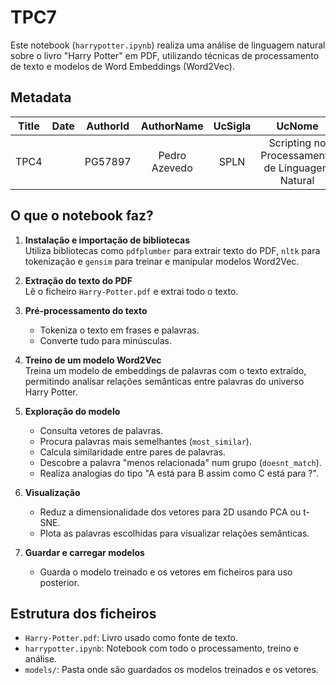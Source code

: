 # TPC7

Este notebook (`harrypotter.ipynb`) realiza uma análise de linguagem natural sobre o livro "Harry Potter" em PDF, utilizando técnicas de processamento de texto e modelos de Word Embeddings (Word2Vec).


## Metadata

| Title | Date | AuthorId | AuthorName | UcSigla | UcNome |
|:-----:|:----:|:--------:|:----------:|:-------:|:------:|
| TPC4 | | PG57897 | Pedro Azevedo | SPLN | Scripting no Processamento de Linguagem Natural |

## O que o notebook faz?

1. **Instalação e importação de bibliotecas**  
   Utiliza bibliotecas como `pdfplumber` para extrair texto do PDF, `nltk` para tokenização e `gensim` para treinar e manipular modelos Word2Vec.

2. **Extração do texto do PDF**  
   Lê o ficheiro `Harry-Potter.pdf` e extrai todo o texto.

3. **Pré-processamento do texto**  
   - Tokeniza o texto em frases e palavras.
   - Converte tudo para minúsculas.

4. **Treino de um modelo Word2Vec**  
   Treina um modelo de embeddings de palavras com o texto extraído, permitindo analisar relações semânticas entre palavras do universo Harry Potter.

5. **Exploração do modelo**  
   - Consulta vetores de palavras.
   - Procura palavras mais semelhantes (`most_similar`).
   - Calcula similaridade entre pares de palavras.
   - Descobre a palavra "menos relacionada" num grupo (`doesnt_match`).
   - Realiza analogias do tipo "A está para B assim como C está para ?".

6. **Visualização**  
   - Reduz a dimensionalidade dos vetores para 2D usando PCA ou t-SNE.
   - Plota as palavras escolhidas para visualizar relações semânticas.

7. **Guardar e carregar modelos**  
   - Guarda o modelo treinado e os vetores em ficheiros para uso posterior.

## Estrutura dos ficheiros

- `Harry-Potter.pdf`: Livro usado como fonte de texto.
- `harrypotter.ipynb`: Notebook com todo o processamento, treino e análise.
- `models/`: Pasta onde são guardados os modelos treinados e os vetores.

